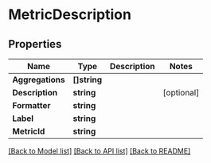 # MetricDescription

## Properties

Name | Type | Description | Notes
------------ | ------------- | ------------- | -------------
**Aggregations** | **[]string** |  | 
**Description** | **string** |  | [optional] 
**Formatter** | **string** |  | 
**Label** | **string** |  | 
**MetricId** | **string** |  | 

[[Back to Model list]](../README.md#documentation-for-models) [[Back to API list]](../README.md#documentation-for-api-endpoints) [[Back to README]](../README.md)


